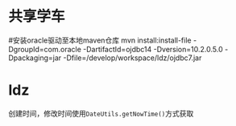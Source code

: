 # 共享学车
#安装oracle驱动至本地maven仓库
mvn install:install-file -DgroupId=com.oracle -DartifactId=ojdbc14 -Dversion=10.2.0.5.0 -Dpackaging=jar -Dfile=/develop/workspace/ldz/ojdbc7.jar

# ldz
创建时间，修改时间使用`DateUtils.getNowTime()`方式获取